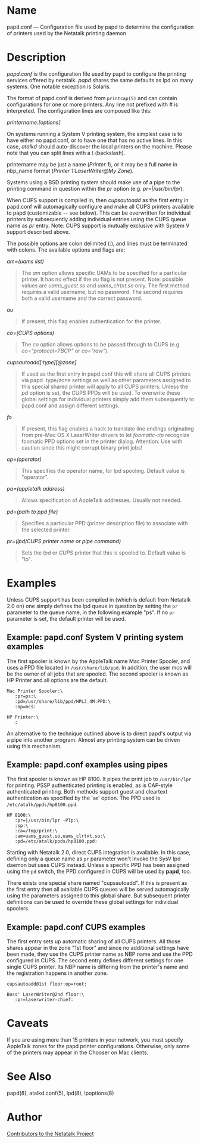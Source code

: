 # Name

papd.conf — Configuration file used by papd to determine the configuration of printers used by the Netatalk printing daemon

# Description

*papd.conf* is the configuration file used by papd to configure the
printing services offered by netatalk. *papd* shares the same defaults
as lpd on many systems. One notable exception is Solaris.

The format of papd.conf is derived from `printcap(5)` and can contain
configurations for one or more printers. Any line not prefixed with *\#*
is interpreted. The configuration lines are composed like this:

*printername:\[options\]*

On systems running a System V printing system, the simplest case is to
have either no papd.conf, or to have one that has no active lines. In
this case, *atalkd* should auto-discover the local printers on the
machine. Please note that you can split lines with a *\\* (backslash).

printername may be just a name (*Printer 1*), or it may be a full name
in nbp_name format (*Printer 1:LaserWriter@My Zone*).

Systems using a BSD printing system should make use of a pipe to the
printing command in question within the *pr* option (e.g.
*pr=|/usr/bin/lpr*).

When CUPS support is compiled in, then *cupsautoadd* as the first entry
in papd.conf will automagically configure and make all CUPS printers
available to papd (customizable -- see below). This can be overwritten
for individual printers by subsequently adding individual entries using
the CUPS queue name as *pr* entry. Note: CUPS support is mutually
exclusive with System V support described above.

The possible options are colon delimited (*:*), and lines must be
terminated with colons. The available options and flags are:

*am=(uams list)*

> The *am* option allows specific UAMs to be specified for a particular
printer. It has no effect if the *au* flag is not present. Note:
possible values are *uams_guest.so* and *uams_clrtxt.so* only. The first
method requires a valid username, but no password. The second requires
both a valid username and the correct password.

*au*

> If present, this flag enables authentication for the printer.

*co=(CUPS options)*

> The *co* option allows options to be passed through to CUPS (e.g.
*co="protocol=TBCP"* or *co="raw"*).

*cupsautoadd\[:type\]\[@zone\]*

> If used as the first entry in papd.conf this will share all CUPS
printers via papd. type/zone settings as well as other parameters
assigned to this special shared printer will apply to all CUPS printers.
Unless the *pd* option is set, the CUPS PPDs will be used. To overwrite
these global settings for individual printers simply add them
subsequently to papd.conf and assign different settings.

*fo*

> If present, this flag enables a hack to translate line endings
originating from pre-Mac OS X LaserWriter drivers to let *foomatic-rip*
recognize foomatic PPD options set in the printer dialog. Attention: Use
with caution since this might corrupt binary print jobs!

*op=(operator)*

> This specifies the operator name, for lpd spooling. Default value is
"operator".

*pa=(appletalk address)*

> Allows specification of AppleTalk addresses. Usually not needed.

*pd=(path to ppd file)*

> Specifies a particular PPD (printer description file) to associate with
the selected printer.

*pr=(lpd/CUPS printer name or pipe command)*

> Sets the *lpd* or *CUPS* printer that this is spooled to. Default value
is "lp".

# Examples

Unless CUPS support has been compiled in (which is default from Netatalk
2.0 on) one simply defines the lpd queue in question by setting the `pr`
parameter to the queue name, in the following example "ps". If no `pr`
parameter is set, the default printer will be used.

## Example: papd.conf System V printing system examples

The first spooler is known by the AppleTalk name Mac Printer Spooler,
and uses a PPD file located in `/usr/share/lib/ppd`. In addition, the
user mcs will be the owner of all jobs that are spooled. The second
spooler is known as HP Printer and all options are the default.

    Mac Printer Spooler:\
       :pr=ps:\
       :pd=/usr/share/lib/ppd/HPLJ_4M.PPD:\
       :op=mcs:

    HP Printer:\
       :

An alternative to the technique outlined above is to direct papd's
output via a pipe into another program. Almost any printing system can
be driven using this mechanism.

## Example: papd.conf examples using pipes

The first spooler is known as HP 8100. It pipes the print job to
`/usr/bin/lpr` for printing. PSSP authenticated printing is enabled, as
is CAP-style authenticated printing. Both methods support guest and
cleartext authentication as specified by the '`am`' option. The PPD used
is `/etc/atalk/ppds/hp8100.ppd`.

    HP 8100:\
       :pr=|/usr/bin/lpr -Plp:\
       :sp:\
       :ca=/tmp/print:\
       :am=uams_guest.so,uams_clrtxt.so:\
       :pd=/etc/atalk/ppds/hp8100.ppd:

Starting with Netatalk 2.0, direct CUPS integration is available. In
this case, defining only a queue name as `pr` parameter won't invoke the
SysV lpd daemon but uses CUPS instead. Unless a specific PPD has been
assigned using the `pd` switch, the PPD configured in CUPS will be used
by **papd**, too.

There exists one special share named "cupsautoadd". If this is present
as the first entry then all available CUPS queues will be served
automagically using the parameters assigned to this global share. But
subsequent printer definitions can be used to override these global
settings for individual spoolers.

## Example: papd.conf CUPS examples

The first entry sets up automatic sharing of all CUPS printers. All
those shares appear in the zone "1st floor" and since no additional
settings have been made, they use the CUPS printer name as NBP name and
use the PPD configured in CUPS. The second entry defines different
settings for one single CUPS printer. Its NBP name is differing from the
printer's name and the registration happens in another zone.

    cupsautoadd@1st floor:op=root:

    Boss' LaserWriter@2nd floor:\
       :pr=laserwriter-chief:

# Caveats

If you are using more than 15 printers in your network, you must specify
AppleTalk zones for the papd printer configurations. Otherwise, only
some of the printers may appear in the Chooser on Mac clients.

# See Also

papd(8), atalkd.conf(5), lpd(8), lpoptions(8)

# Author

[Contributors to the Netatalk Project](https://netatalk.io/contributors)
